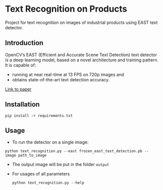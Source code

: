 # Text Recognition on Products
Project for text recognition on images of industrial products using EAST text detector.

## Introduction
OpenCV’s EAST (Efficient and Accurate Scene Text Detection) text detector is a deep learning model, based on a novel architecture and training pattern. It is capable of:

- running at near real-time at 13 FPS on 720p images and
- obtains state-of-the-art text detection accuracy.

[Link to paper](https://arxiv.org/pdf/1704.03155.pdf)

## Installation
`pip install -r requirements.txt`

## Usage
- To run the detector on a single image:

 `python text_recognition.py --east frozen_east_text_detection.pb --image path_to_image`

- The output image will be put in the folder `output`

- For usages of all parameters

  `python text_recognition.py --help`
